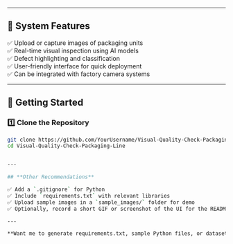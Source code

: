 
---

## 📸 **System Features**

✅ Upload or capture images of packaging units  
✅ Real-time visual inspection using AI models  
✅ Defect highlighting and classification  
✅ User-friendly interface for quick deployment  
✅ Can be integrated with factory camera systems  

---

## 🏁 **Getting Started**

### **1️⃣ Clone the Repository**

```bash
git clone https://github.com/YourUsername/Visual-Quality-Check-Packaging-Line.git
cd Visual-Quality-Check-Packaging-Line


---

## **Other Recommendations**

✅ Add a `.gitignore` for Python  
✅ Include `requirements.txt` with relevant libraries  
✅ Upload sample images in a `sample_images/` folder for demo  
✅ Optionally, record a short GIF or screenshot of the UI for the README  

---

**Want me to generate requirements.txt, sample Python files, or dataset folder structure?** Let me know, I can provide those too.

